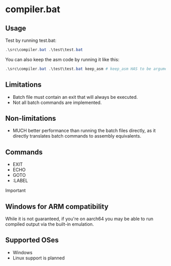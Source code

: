 # compiler.bat

## Usage

Test by running test.bat:

```powershell
.\src\compiler.bat .\test\test.bat
```

You can also keep the asm code by running it like this:

```powershell
.\src\compiler.bat .\test\test.bat keep_asm # keep_asm HAS to be argument 2 because i didn't think of it since the start
```

## Limitations

* Batch file must contain an exit that will always be executed.
* Not all batch commands are implemented.

## Non-limitations

* MUCH better performance than running the batch files directly, as it directly translates batch commands to assembly equivalents.

## Commands

* EXIT
* ECHO
* GOTO
* :LABEL

> [!IMPORTANT]
>
> ## Windows for ARM compatibility
>
> While it is not guaranteed, if you're on aarch64 you may be able to run compiled output via the built-in emulation.

## Supported OSes

* Windows
* Linux support is planned
